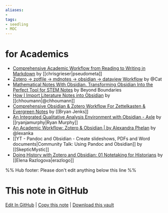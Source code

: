 ```yaml
---
aliases: 
- 
tags:
- seedling
- MOC
---
```


# for Academics
- [Comprehensive Academic Workflow from Reading to Writing in Markdown](https://chris-grieser.de/Comprehensive-Academic-Workflow-from-Reading-to-Writing-in-Markdown) by [[chrisgrieser|pseudometa]]
- [Zotero -> zotfile -> mdnotes -> obsidian -> dataview Workflow](https://forum.obsidian.md/t/zotero-zotfile-mdnotes-obsidian-dataview-workflow/15536) by @Cat
- [Mathematical Notes With Obsidian. Transforming Obsidian Into the Perfect Tool for STEM Notes](https://medium.com/beyond-productivity/using-mathjax-in-obsidian-c57640af11ec) by Beyond Boundaries
- [How I Import Literature Notes into Obsidian](https://bagerbach.com/blog/importing-source-notes-to-obsidian) by [[chhoumann|@chhoumann]]
- [Comprehensive Obsidian & Zotero Workflow For Zettelkasten & Evergreen Notes](https://www.youtube.com/watch?v=_Fjhad-Z61o) by [[Bryan Jenks]]
- [An Integrated Qualitative Analysis Environment with Obsidian - Axle](https://axle.design/an-integrated-qualitative-analysis-environment-with-obsidian) by [[ryanjamurphy|Ryan Murphy]]
- [An Academic Workflow: Zotero & Obsidian | by Alexandra Phelan](https://medium.com/@alexandraphelan/an-academic-workflow-zotero-obsidian-56bf918d51ab) by @lexanka
- [[YT - Pandoc and Obsidian - Create slideshows, PDFs and Word documents|Community Talk: Using Pandoc and Obsidian]] by [[SkepticMystic]]
- [Doing History with Zotero and Obsidian: 01 Notetaking for Historians](https://publish.obsidian.md/history-notes/01+Notetaking+for+Historians) by [[Elena Razlogova|erazlogo]]


%% Hub footer: Please don't edit anything below this line %%

# This note in GitHub

<span class="git-footer">[Edit In GitHub](https://github.dev/obsidian-community/obsidian-hub/blob/main/04%20-%20Guides%2C%20Workflows%2C%20%26%20Courses/for%20Academic%20Writing.md "git-hub-edit-note") | [Copy this note](https://raw.githubusercontent.com/obsidian-community/obsidian-hub/main/04%20-%20Guides%2C%20Workflows%2C%20%26%20Courses/for%20Academic%20Writing.md "git-hub-copy-note") | [Download this vault](https://github.com/obsidian-community/obsidian-hub/archive/refs/heads/main.zip "git-hub-download-vault") </span>
